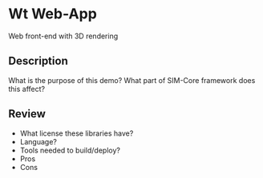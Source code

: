 # Wt Web-App

 Web front-end with 3D rendering

## Description
 What is the purpose of this demo?
 What part of SIM-Core framework does this affect?

## Review
  - What license these libraries have?
  - Language?
  - Tools needed to build/deploy?
  - Pros
  - Cons
